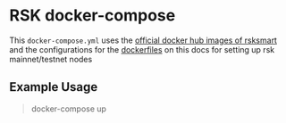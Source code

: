 # RSK docker-compose

This `docker-compose.yml` uses the [official docker hub images of rsksmart](https://hub.docker.com/u/rsksmart) and the configurations for the [dockerfiles](https://github.com/rsksmart/artifacts/tree/master/Dockerfiles/RSK-Node) on this docs for setting up rsk mainnet/testnet nodes 

## Example Usage

> docker-compose up

